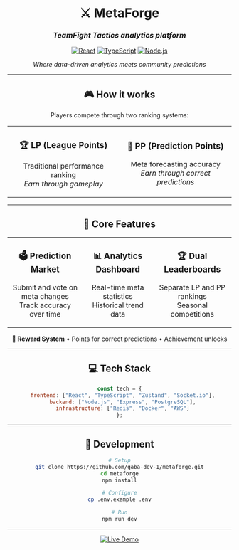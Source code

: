 <div align="center">
 
# ⚔️ MetaForge

### *TeamFight Tactics analytics platform*
 
[![React](https://img.shields.io/badge/React-14532d?style=for-the-badge&logo=react&logoColor=white)](https://reactjs.org)
[![TypeScript](https://img.shields.io/badge/TypeScript-d97706?style=for-the-badge&logo=typescript&logoColor=white)](https://typescript.org)
[![Node.js](https://img.shields.io/badge/Node.js-374151?style=for-the-badge&logo=node.js&logoColor=white)](https://nodejs.org)

*Where data-driven analytics meets community predictions*

---

## 🎮 How it works

Players compete through two ranking systems:

<table>
<tr>
<td align="center" width="50%">

### 🏆 LP (League Points)
Traditional performance ranking  
*Earn through gameplay*

</td>
<td align="center" width="50%">

### 🔮 PP (Prediction Points)
Meta forecasting accuracy  
*Earn through correct predictions*

</td>
</tr>
</table>

---

## 🔮 Core Features

<table>
<tr>
<td align="center">

### 🗳️ Prediction Market
Submit and vote on meta changes  
Track accuracy over time

</td>
<td align="center">

### 📊 Analytics Dashboard
Real-time meta statistics  
Historical trend data

</td>
<td align="center">

### 🏆 Dual Leaderboards
Separate LP and PP rankings  
Seasonal competitions

</td>
</tr>
</table>

**💎 Reward System** • Points for correct predictions • Achievement unlocks

---

## 💻 Tech Stack

```javascript
const tech = {
  frontend: ["React", "TypeScript", "Zustand", "Socket.io"],
  backend: ["Node.js", "Express", "PostgreSQL"],
  infrastructure: ["Redis", "Docker", "AWS"]
};
```

---

## 🚀 Development

```bash
# Setup
git clone https://github.com/gaba-dev-1/metaforge.git
cd metaforge
npm install

# Configure
cp .env.example .env

# Run
npm run dev
```

---

[![Live Demo](https://img.shields.io/badge/Live_Demo-14532d?style=for-the-badge&logo=rocket&logoColor=white)](https://metaforge.lol)

</div>
